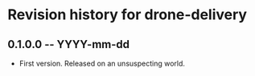 # Revision history for drone-delivery

## 0.1.0.0 -- YYYY-mm-dd

* First version. Released on an unsuspecting world.
